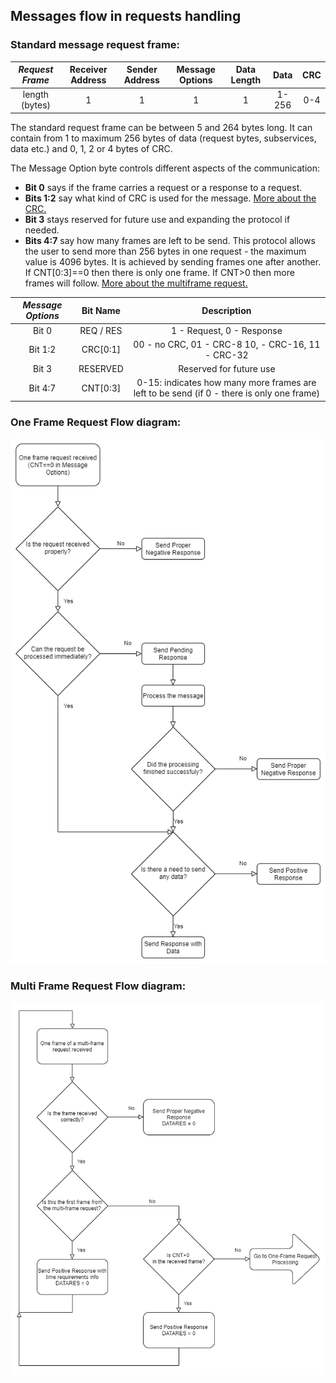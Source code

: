 ## Messages flow in requests handling

### Standard message request frame:

| ***Request Frame*** | Receiver Address | Sender Address | Message Options | Data Length |  Data | CRC |
|:-------------------:|:----------------:|:--------------:|:---------------:|:-----------:|:-----:|:---:|
|    length (bytes)   |         1        |        1       |        1        |      1      | 1-256 | 0-4 |

The standard request frame can be between 5 and 264 bytes long. It can contain from 1 to maximum 256 bytes of data (request bytes, subservices, data etc.) and 0, 1, 2 or 4 bytes of CRC.

The Message Option byte controls different aspects of the communication:
 - **Bit 0** says if the frame carries a request or a response to a request.
 - **Bits 1:2** say what kind of CRC is used for the message. [More about the CRC.](docs/CRC.md)
 - **Bit 3** stays reserved for future use and expanding the protocol if needed.
 - **Bits 4:7** say how many frames are left to be send. This protocol allows the user to send more than 256 bytes in one request - the maximum value is 4096 bytes. It is achieved by sending frames one after another. If CNT[0:3]==0 then there is only one frame. If CNT>0 then more frames will follow. [More about the multiframe request.](docs/DUMMY.md)

| ***Message Options*** |  Bit Name |                                         Description                                        |
|:---------------------:|:---------:|:------------------------------------------------------------------------------------------:|
| Bit 0                 | REQ / RES |                                  1 - Request, 0 - Response                                 |
| Bit 1:2               | CRC[0:1]  |                      00 - no CRC, 01 - CRC-8 10, - CRC-16, 11 - CRC-32                     |
| Bit 3                 | RESERVED  |                                   Reserved for future use                                  |
| Bit 4:7               | CNT[0:3]  |  0-15: indicates how many more frames are left to be send (if 0 - there is only one frame) |


### One Frame Request Flow diagram:

![One Frame Request Flow](/docs/images/One_Frame_Request.drawio.png)

### Multi Frame Request Flow diagram:
![Multi Frame Request Flow](/docs/images/Multi_Frame_Request.drawio.png)